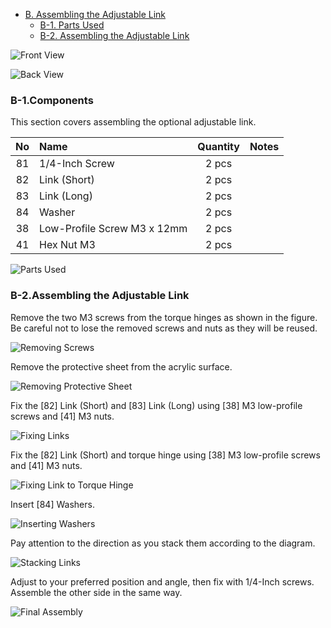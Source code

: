 <!-- ### Monkeypad Build Guide Top Page is here [English](01_build_guide.md)  -->

- [B. Assembling the Adjustable Link](B02_adujstable_link.md)
  - [B-1. Parts Used](./B02_adujstable_link.md/#B-1Components)
  - [B-2. Assembling the Adjustable Link](./B02_adujstable_link.md/#B-2Assembling-the-Adjustable-Link)  

![Front View](../images/B02/monkeypad_b02_00_front.jpg)

![Back View](../images/B02/monkeypad_b02_00_back.jpg)

### B-1.Components

This section covers assembling the optional adjustable link.

| No | Name | Quantity | Notes |
|:-:|:---|:---:|:---:|
| 81 | 1/4-Inch Screw | 2 pcs | |
| 82 | Link (Short) | 2 pcs | |
| 83 | Link (Long) | 2 pcs | |
| 84 | Washer | 2 pcs | |
| 38 | Low-Profile Screw M3 x 12mm | 2 pcs | |
| 41 | Hex Nut M3 | 2 pcs | |

![Parts Used](../images/B02/monkeypad_b02_01.jpg)

### B-2.Assembling the Adjustable Link

Remove the two M3 screws from the torque hinges as shown in the figure. Be careful not to lose the removed screws and nuts as they will be reused.

![Removing Screws](../images/B02/monkeypad_b02_02.jpg)

Remove the protective sheet from the acrylic surface.

![Removing Protective Sheet](../images/B02/monkeypad_b02_03.jpg) 

Fix the [82] Link (Short) and [83] Link (Long) using [38] M3 low-profile screws and [41] M3 nuts.

![Fixing Links](../images/B02/monkeypad_b02_04.jpg)  

Fix the [82] Link (Short) and torque hinge using [38] M3 low-profile screws and [41] M3 nuts.

![Fixing Link to Torque Hinge](../images/B02/monkeypad_b02_05.jpg)  

Insert [84] Washers.

![Inserting Washers](../images/B02/monkeypad_b02_06.jpg)  

Pay attention to the direction as you stack them according to the diagram.

![Stacking Links](../images/B02/monkeypad_b02_07.jpg)  

Adjust to your preferred position and angle, then fix with 1/4-Inch screws. Assemble the other side in the same way.

![Final Assembly](../images/B02/monkeypad_b02_08.jpg)  
